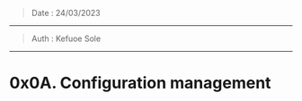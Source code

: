 > Date : 24/03/2023
------------------------------------------
> Auth : Kefuoe Sole
-----------------------------------------
# 0x0A. Configuration management